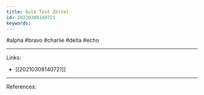 ```yaml
---
title: Bulk Test Zettel
id: 20210308140721
keywords:
---
```

#alpha #bravo #charlie #delta #echo

---
Links:

- [[20210308140721]]

---
References:
